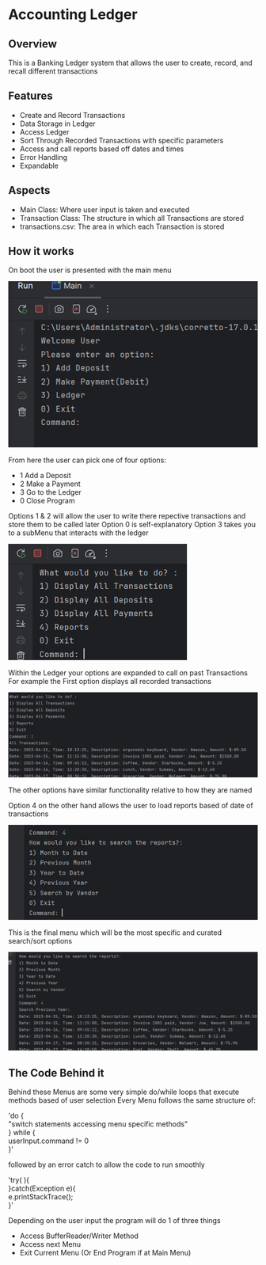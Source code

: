 # Accounting Ledger 

## Overview

This is a Banking Ledger system that allows the user to create, record, and recall different transactions

## Features

- Create and Record Transactions
- Data Storage in Ledger
- Access Ledger 
- Sort Through Recorded Transactions with specific parameters
- Access and call reports based off dates and times
- Error Handling
- Expandable

## Aspects
- Main Class: Where user input is taken and executed
- Transaction Class: The structure in which all Transactions are stored
- transactions.csv: The area in which each Transaction is stored

## How it works

On boot the user is presented with the main menu

![Main/menu](assets/mainMenuSc.PNG)

From here the user can pick one of four options:
- 1 Add a Deposit
- 2 Make a Payment
- 3 Go to the Ledger
- 0 Close Program

Options 1 & 2 will allow the user to write there repective transactions and store them to be called later
Option 0 is self-explanatory 
Option 3 takes you to a subMenu that interacts with the ledger

![Sub/menu](assets/menuPic3.PNG)

Within the Ledger your options are expanded to call on past Transactions
For example the First option displays all recorded transactions

![Option/One](assets/OptionOne.PNG)

The other options have similar functionality relative to how they are named

Option 4 on the other hand allows the user to load reports based of date of transactions

![Option/Four](assets/optionFour.PNG)

This is the final menu which will be the most specific and curated search/sort options  

![Date/Example](assets/dateSch.PNG)

## The Code Behind it

Behind these Menus are some very simple do/while loops that execute methods based of user selection
Every Menu follows the same structure of: 

'do {\
"switch statements accessing menu specific methods"\
} while { \
userInput.command != 0\
}'

followed by an error catch to allow the code to run smoothly

'try( ){\
}catch(Exception e){\
    e.printStackTrace();\
}'

Depending on the user input the program will do 1 of three things
- Access BufferReader/Writer Method
- Access next Menu
- Exit Current Menu (Or End Program if at Main Menu)